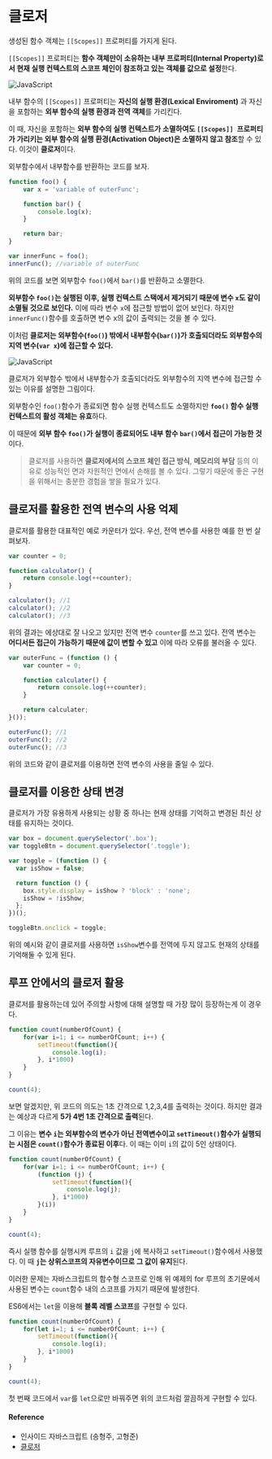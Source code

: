# 클로저

생성된 함수 객체는 `[[Scopes]]` 프로퍼티를 가지게 된다. 

`[[Scopes]]` 프로퍼티는 **함수 객체만이 소유하는 내부 프로퍼티(Internal Property)로서 현재 실행 컨텍스트의 스코프 체인이 참조하고 있는 객체를 값으로 설정**한다. 



![JavaScript](https://bkdevlog.netlify.com/assets/img/js_scope_property.png)


내부 함수의 `[[Scopes]]` 프로퍼티는 **자신의 실행 환경(Lexical Enviroment)** 과 자신을 포함하는 **외부 함수의 실행 환경과 전역 객체**를 가리킨다.

이 때, 자신을 포함하는 **외부 함수의 실행 컨텍스트가 소멸하여도 `[[Scopes]] `프로퍼티가 가리키는 외부 함수의 실행 환경(Activation Object)은 소멸하지 않고 참조**할 수 있다. 이것이 **클로저**이다.


외부함수에서 내부함수를 반환하는 코드를 보자.

```js
function foo() {
    var x = 'variable of outerFunc';

    function bar() {
        console.log(x); 
    }

    return bar;
}

var innerFunc = foo();
innerFunc(); //variable of outerFunc
```

위의 코드를 보면 외부함수 `foo()`에서 `bar()`를 반환하고 소멸한다.

**외부함수 `foo()`는 실행된 이후, 실행 컨텍스트 스택에서 제거되기 때문에 변수 `x`도 같이 소멸될 것으로 보인다.** 이에 따라 변수 `x`에 접근할 방법이 없어 보인다.
하지만 `innerFunc()`함수를 호출하면 변수 x의 값이 출력되는 것을 볼 수 있다.

이처럼 **클로저는 외부함수(`foo()`) 밖에서 내부함수(`bar()`)가 호출되더라도 외부함수의 지역 변수(`var x`)에 접근할 수 있다.**



![JavaScript](https://bkdevlog.netlify.com/assets/img/js_closure_scope.png)



클로저가 외부함수 밖에서 내부함수가 호출되더라도 외부함수의 지역 변수에 접근할 수 있는 이유를 설명한 그림이다.

외부함수인 `foo()`함수가 종료되면 함수 실행 컨텍스트도 소멸하지만 **`foo()` 함수 실행 컨텍스트의 활성 객체는 유효**하다.

이 때문에 **외부 함수 `foo()`가 실행이 종료되어도 내부 함수 `bar()`에서 접근이 가능한 것**이다.



> 클로저를 사용하면 **클로저에서의 스코프 체인 접근 방식**, **메모리의 부담** 등의 이유로 성능적인 면과 자원적인 면에서 손해를 볼 수 있다. 그렇기 때문에 좋은 구현을 위해서는 충분한 경험을 쌓을 필요가 있다.



## 클로저를 활용한 전역 변수의 사용 억제



클로저를 활용한 대표적인 예로 카운터가 있다.
우선, 전역 변수를 사용한 예를 한 번 살펴보자.

```js
var counter = 0;

function calculator() {
    return console.log(++counter);
}

calculator(); //1
calculator(); //2
calculator(); //3
```

위의 결과는 에상대로 잘 나오고 있지만 전역 변수 `counter`를 쓰고 있다.
전역 변수는 **어디서든 접근이 가능하기 때문에 값이 변할 수 있고** 이에 따라 오류를 불러올 수 있다.

```js
var outerFunc = (function () {
    var counter = 0;

    function calculater() {
        return console.log(++counter);
    }

    return calculater;
}());

outerFunc(); //1
outerFunc(); //2
outerFunc(); //3
```

위의 코드와 같이 클로저를 이용하면 전역 변수의 사용을 줄일 수 있다.

## 클로저를 이용한 상태 변경

클로저가 가장 유용하게 사용되는 상황 중 하나는 현재 상태를 기억하고 변경된 최신 상태를 유지하는 것이다.

```js
var box = document.querySelector('.box');
var toggleBtn = document.querySelector('.toggle');

var toggle = (function () {
  var isShow = false;

  return function () {
    box.style.display = isShow ? 'block' : 'none';
    isShow = !isShow;
  };
})();

toggleBtn.onclick = toggle;
```

위의 예시와 같이 클로저를 사용하면 `isShow`변수를 전역에 두지 않고도 현재의 상태를 기억해둘 수 있게 된다.

## 루프 안에서의 클로저 활용

클로저를 활용하는데 있어 주의할 사항에 대해 설명할 때 가장 많이 등장하는게 이 경우다.

```js
function count(numberOfCount) {
    for(var i=1; i <= numberOfCount; i++) {
        setTimeout(function(){
            console.log(i);
        }, i*1000)
    }
}

count(4);
```

보면 알겠지만, 위 코드의 의도는 1초 간격으로 1,2,3,4를 출력하는 것이다. 하지만 결과는 예상과 다르게 **5가 4번 1초 간격으로 출력**된다.

그 이유는 **변수 `i`는 외부함수의 변수가 아닌 전역변수이고 `setTimeout()`함수가 실행되는 시점은 `count()`함수가 종료된 이후**다.
이 때는 이미 `i`의 값이 5인 상태이다.

```js
function count(numberOfCount) {
    for(var i=1; i <= numberOfCount; i++) {
        (function (j) {
            setTimeout(function(){
                console.log(j);
            }, i*1000)
        }(i))
    }
}

count(4);
```

즉시 실행 함수를 실행시켜 루프의 `i` 값을 `j`에 복사하고 `setTimeout()`함수에서 사용했다.
이 때 **`j`는 상위스코프의 자유변수이므로 그 값이 유지**된다.

이러한 문제는 자바스크립트의 함수형 스코프로 인해 위 예제의 for 루프의 초기문에서 사용된 변수는 `count`함수 내의 스코프를 가지기 때문에 발생한다.

ES6에서는 `let`을 이용해 **블록 레벨 스코프**를 구현할 수 있다.

```js
function count(numberOfCount) {
    for(let i=1; i <= numberOfCount; i++) {
        setTimeout(function(){
            console.log(i);
        }, i*1000)
    }
}

count(4);
```
첫 번째 코드에서 `var`를 `let`으로만 바꿔주면 위의 코드처럼 깔끔하게 구현할 수 있다.


#### Reference

- 인사이드 자바스크립트 (송형주, 고형준)
- [클로저](https://poiemaweb.com/js-closure)

